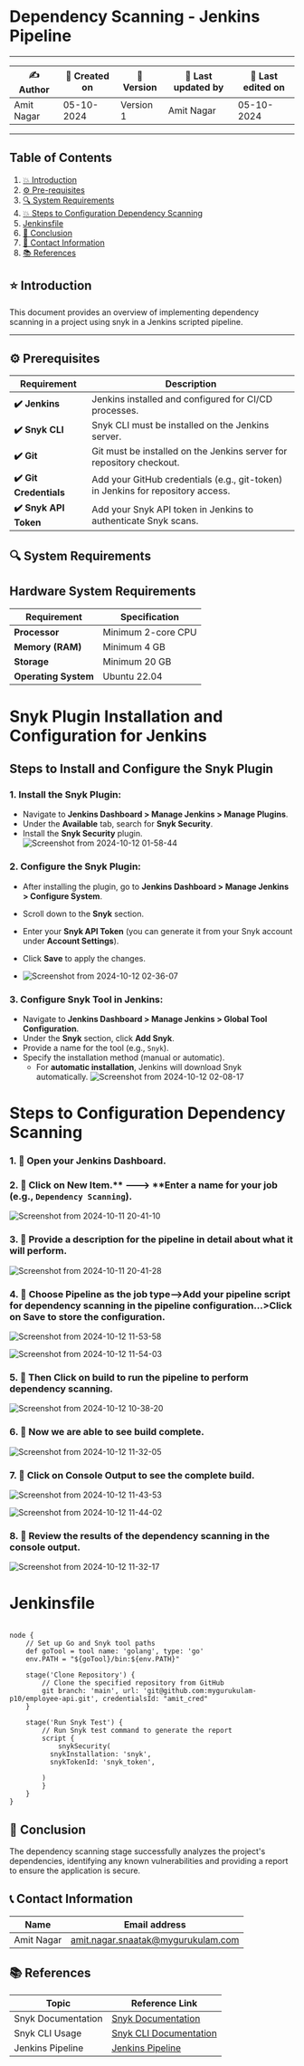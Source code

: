# Dependency Scanning - Jenkins Pipeline

---

| ✍ Author      | 📅 Created on  | 📌 Version    | 📝 Last updated by | 📅 Last edited on |
|----------------|----------------|---------------|--------------------|-------------------|
| Amit Nagar     | 05-10-2024     | Version 1     | Amit Nagar         | 05-10-2024        |

---
## Table of Contents
1. [💥 Introduction](#-introduction)
2. [⚙️ Pre-requisites](#-pre-requisites)
3. [🔍 System Requirements](#-system-requirements)
4. [💥 Steps to Configuration Dependency Scanning](#-steps-to-configuration-dependency-scanning)
5. [Jenkinsfile](#Jenkinsfile)
6. [📛 Conclusion](#-conclusion)
7. [📧 Contact Information](#-contact-information)
8. [📚 References](#-references)

## ⭐ Introduction 
This document provides an overview of implementing dependency scanning in a project using snyk in a Jenkins scripted pipeline.


---
## ⚙️ Prerequisites

| Requirement          | Description                                                                 |
|----------------------|-----------------------------------------------------------------------------|
| **✔️ Jenkins**        | Jenkins installed and configured for CI/CD processes.                       |
| **✔️ Snyk CLI**       | Snyk CLI must be installed on the Jenkins server.                           |
| **✔️ Git**            | Git must be installed on the Jenkins server for repository checkout.        |
| **✔️ Git Credentials**| Add your GitHub credentials (e.g., git-token) in Jenkins for repository access. |
| **✔️ Snyk API Token** | Add your Snyk API token in Jenkins to authenticate Snyk scans.              |

## 🔍 System Requirements

## Hardware System Requirements

| Requirement          | Specification                                                     |
|----------------------|-------------------------------------------------------------------|
| **Processor**        | Minimum 2-core CPU                          |
| **Memory (RAM)**     | Minimum 4 GB                                   |
| **Storage**          | Minimum 20 GB|
| **Operating System** | Ubuntu 22.04       |


# Snyk Plugin Installation and Configuration for Jenkins

## Steps to Install and Configure the Snyk Plugin

### 1. Install the Snyk Plugin:
- Navigate to **Jenkins Dashboard > Manage Jenkins > Manage Plugins**.
- Under the **Available** tab, search for **Snyk Security**.
- Install the **Snyk Security** plugin.
![Screenshot from 2024-10-12 01-58-44](https://github.com/user-attachments/assets/76ff563d-ec51-45c7-bf59-b87bb2534d48)


### 2. Configure the Snyk Plugin:
- After installing the plugin, go to **Jenkins Dashboard > Manage Jenkins > Configure System**.
- Scroll down to the **Snyk** section.
- Enter your **Snyk API Token** (you can generate it from your Snyk account under **Account Settings**).
- Click **Save** to apply the changes.

- ![Screenshot from 2024-10-12 02-36-07](https://github.com/user-attachments/assets/95268ff4-1a89-4773-b3a7-11104847f05e)


### 3. Configure Snyk Tool in Jenkins:
- Navigate to **Jenkins Dashboard > Manage Jenkins > Global Tool Configuration**.
- Under the **Snyk** section, click **Add Snyk**.
- Provide a name for the tool (e.g., `Snyk`).
- Specify the installation method (manual or automatic).
  - For **automatic installation**, Jenkins will download Snyk automatically.
  ![Screenshot from 2024-10-12 02-08-17](https://github.com/user-attachments/assets/2287c7c1-3d5b-44cf-a3ad-bec3f77d39a1)



# Steps to Configuration Dependency Scanning
### 1. 🚀 Open your Jenkins Dashboard.

### 2. 🚀 Click on **New Item**.** ---> **Enter a name for your job (e.g., `Dependency Scanning`).

![Screenshot from 2024-10-11 20-41-10](https://github.com/user-attachments/assets/664e5b1c-81ea-47dc-a7f3-44880f853b40)


### 3. 🚀 Provide a description for the pipeline in detail about what it will perform.
![Screenshot from 2024-10-11 20-41-28](https://github.com/user-attachments/assets/d35d2e13-a140-46e2-bb24-ae3a2268def2)
### 4. 🚀 Choose Pipeline as the job type-->Add your pipeline script for dependency scanning in the pipeline configuration...>Click on Save to store the configuration.
![Screenshot from 2024-10-12 11-53-58](https://github.com/user-attachments/assets/0602c080-537d-4675-81c7-5cc9c24f4f86)

![Screenshot from 2024-10-12 11-54-03](https://github.com/user-attachments/assets/8c724263-7ad3-4d78-ae9b-9f6461d74a64)

### 5. 🚀 Then Click on build to run the pipeline to perform dependency scanning.
![Screenshot from 2024-10-12 10-38-20](https://github.com/user-attachments/assets/8955da9b-ed8d-4a08-a7a8-6f1f487cecc3)


### 6. 🚀 Now we are able to see build complete.
![Screenshot from 2024-10-12 11-32-05](https://github.com/user-attachments/assets/bd6d95a5-ea96-497e-9da4-7b6cbfd12283)

### 7. 🚀 Click on Console Output to see the complete build.
![Screenshot from 2024-10-12 11-43-53](https://github.com/user-attachments/assets/b8f4fc28-b689-4417-8abb-12bfddf9c2b5)


![Screenshot from 2024-10-12 11-44-02](https://github.com/user-attachments/assets/cd011db4-0f44-4d9f-a0c3-a509a85d982f)


### 8. 🚀 Review the results of the dependency scanning in the console output.
![Screenshot from 2024-10-12 11-32-17](https://github.com/user-attachments/assets/a654dad5-91c5-41f2-9586-d26f8fee96f6)

# Jenkinsfile
```

node {
    // Set up Go and Snyk tool paths
    def goTool = tool name: 'golang', type: 'go'
    env.PATH = "${goTool}/bin:${env.PATH}"

    stage('Clone Repository') {
        // Clone the specified repository from GitHub
        git branch: 'main', url: 'git@github.com:mygurukulam-p10/employee-api.git', credentialsId: "amit_cred"
    }

    stage('Run Snyk Test') {
        // Run Snyk test command to generate the report
        script {
            snykSecurity(
          snykInstallation: 'snyk',
          snykTokenId: 'snyk_token',
    
        )
        }
    }
}
```


## 🏁 Conclusion
The dependency scanning stage successfully analyzes the project's dependencies, identifying any known vulnerabilities and providing a report to ensure the application is secure.

## 📞 Contact Information

| Name       | Email address     |
|------------|-------------------|
| Amit Nagar | amit.nagar.snaatak@mygurukulam.com |

## 📚 References

| Topic                   | Reference Link                                           |
|-------------------------|---------------------------------------------------------|
| Snyk Documentation       | [Snyk Documentation](https://docs.snyk.io/)             |
| Snyk CLI Usage           | [Snyk CLI Documentation](https://docs.snyk.io/snyk-cli) |
| Jenkins Pipeline         | [Jenkins Pipeline](https://www.jenkins.io/doc/book/pipeline/) |
